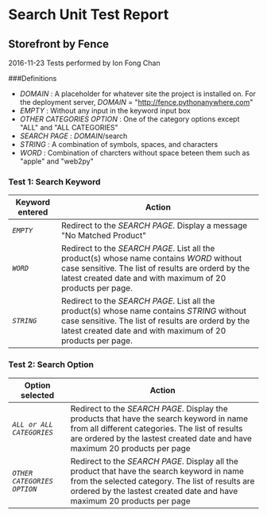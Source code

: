 # Search Unit Test Report
## Storefront by Fence
2016-11-23
Tests performed by Ion Fong Chan

###Definitions
- *DOMAIN* : A placeholder for whatever site the project is installed on. For the deployment server, 
*DOMAIN* = "http://fence.pythonanywhere.com"
- *EMPTY* : Without any input in the keyword input box
- *OTHER CATEGORIES OPTION* : One of the category options except "ALL" and "ALL CATEGORIES"
- *SEARCH PAGE* : *DOMAIN*/search
- *STRING* : A combination of symbols, spaces, and characters
- *WORD* : Combination of charcters without space beteen them such as "apple" and "web2py"


### Test 1: Search Keyword
| Keyword entered | Action |
| --- | --- |
| *`EMPTY`* | Redirect to the *SEARCH PAGE*.  Display a message "No Matched Product" |
| *`WORD`* | Redirect to the *SEARCH PAGE*. List all the product(s) whose name contains *WORD* without case sensitive.  The list of results are orderd by the latest created date and with maximum of 20 products per page. |
| *`STRING`* | Redirect to the *SEARCH PAGE*. List all the product(s) whose name contains *STRING* without case sensitive. The list of results are orderd by the latest created date and with maximum of 20 products per page. |

### Test 2: Search Option
| Option selected | Action |
| --- | --- |
| *`ALL or ALL CATEGORIES`* | Redirect to the *SEARCH PAGE*. Display the products that have the search keyword in name from all different categories. The list of results are ordered by the lastest created date and have maximum 20 products per page |
| *`OTHER CATEGORIES OPTION`* | Redirect to the *SEARCH PAGE*. Display all the product that have the search keyword in name from the selected category. The list of results are ordered by the lastest created date and have maximum 20 products per page |

